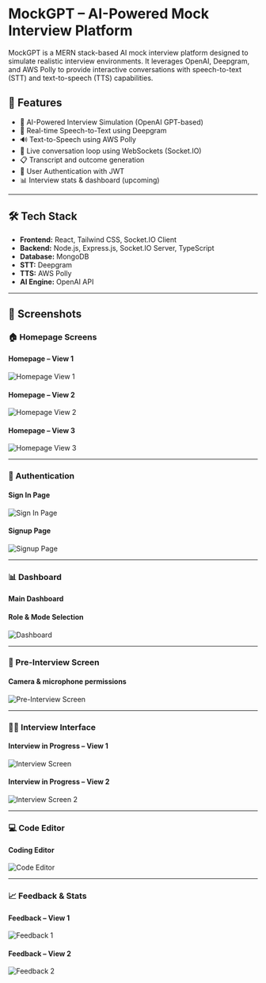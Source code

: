# MockGPT – AI-Powered Mock Interview Platform

MockGPT is a MERN stack-based AI mock interview platform designed to simulate realistic interview environments. It leverages OpenAI, Deepgram, and AWS Polly to provide interactive conversations with speech-to-text (STT) and text-to-speech (TTS) capabilities.

## 🚀 Features

- 🧠 AI-Powered Interview Simulation (OpenAI GPT-based)
- 🎤 Real-time Speech-to-Text using Deepgram
- 🔊 Text-to-Speech using AWS Polly
- 🔁 Live conversation loop using WebSockets (Socket.IO)
- 📋 Transcript and outcome generation
- 🔐 User Authentication with JWT
- 📊 Interview stats & dashboard (upcoming)

---

## 🛠 Tech Stack

- **Frontend:** React, Tailwind CSS, Socket.IO Client  
- **Backend:** Node.js, Express.js, Socket.IO Server, TypeScript  
- **Database:** MongoDB  
- **STT:** Deepgram  
- **TTS:** AWS Polly  
- **AI Engine:** OpenAI API  

---

## 📸 Screenshots

### 🏠 Homepage Screens

#### Homepage – View 1
![Homepage View 1](screenshots/HomePage-1.png)

#### Homepage – View 2
![Homepage View 2](screenshots/HomePage-2.png)

#### Homepage – View 3
![Homepage View 3](screenshots/HomePage-3.png)

---

### 🔐 Authentication

#### Sign In Page
![Sign In Page](screenshots/Signin.png)

#### Signup Page
![Signup Page](screenshots/Signup.png)

---

### 📊 Dashboard

#### Main Dashboard
#### Role & Mode Selection
![Dashboard](screenshots/Dashboard.png)

---

### 🎯 Pre-Interview Screen

#### Camera & microphone permissions
![Pre-Interview Screen](screenshots/PreInterviewscreen.png)

---

### 🧑‍💼 Interview Interface

#### Interview in Progress – View 1
![Interview Screen](screenshots/InterviewScreen.png)

#### Interview in Progress – View 2
![Interview Screen 2](screenshots/InterviewScreen-2.png)

---

### 💻 Code Editor

#### Coding Editor
![Code Editor](screenshots/CodeEditor.png)

---

### 📈 Feedback & Stats

#### Feedback – View 1
![Feedback 1](screenshots/Feedback-1.png)

#### Feedback – View 2
![Feedback 2](screenshots/Feedback-2.png)
